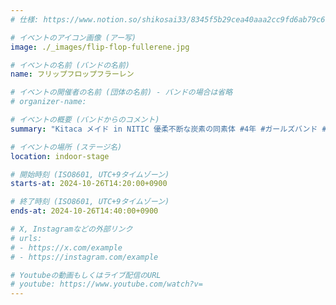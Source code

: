 ```yaml
---
# 仕様: https://www.notion.so/shikosai33/8345f5b29cea40aaa2cc9fd6ab79c6a6?pvs=4#9ae1134163bc41fca64fb5161acf4e19

# イベントのアイコン画像 (アー写)
image: ./_images/flip-flop-fullerene.jpg

# イベントの名前 (バンドの名前)
name: フリップフロップフラーレン

# イベントの開催者の名前 (団体の名前) - バンドの場合は省略
# organizer-name: 

# イベントの概要 (バンドからのコメント)
summary: "Kitaca メイド in NITIC 優柔不断な炭素の同素体 #4年 #ガールズバンド #平成ソング"

# イベントの場所 (ステージ名)
location: indoor-stage

# 開始時刻 (ISO8601, UTC+9タイムゾーン)
starts-at: 2024-10-26T14:20:00+0900

# 終了時刻 (ISO8601, UTC+9タイムゾーン)
ends-at: 2024-10-26T14:40:00+0900

# X, Instagramなどの外部リンク
# urls:
# - https://x.com/example
# - https://instagram.com/example

# Youtubeの動画もしくはライブ配信のURL
# youtube: https://www.youtube.com/watch?v=
---
```

